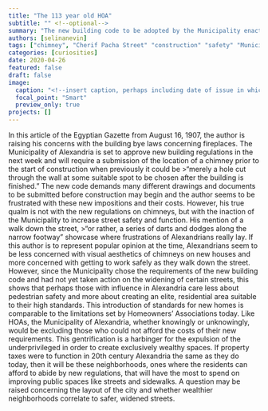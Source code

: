 ```yaml
---
title: "The 113 year old HOA"
subtitle: "" <!--optional-->
summary: "The new building code to be adopted by the Municipality enacts costly demands, perhaps in the name of safety. However, the streets of Alexandria remain chaotic and dangerous as nicer neighborhoods extend further beyond the reach of average citizens."
authors: [selinanevin]
tags: ["chimney", "Cherif Pacha Street" "construction" "safety" "Municipality"]
categories: [curiosities]
date: 2020-04-26
featured: false
draft: false
image:
  caption: "<!--insert caption, perhaps including date of issue in which feature image appears-->"
  focal_point: "Smart"
  preview_only: true
projects: []
---
```

In this article of the Egyptian Gazette from August 16, 1907, the author is raising his concerns with the building bye laws concerning fireplaces. The Municipality of Alexandria is set to approve new building regulations in the next week and will require a submission of the location of a chimney prior to the start of construction when previously it could be >“merely a hole cut through the wall at some suitable spot to be chosen after the building is finished.” The new code demands many different drawings and documents to be submitted before construction may begin and the author seems to be frustrated with these new impositions and their costs. However, his true qualm is not with the new regulations on chimneys, but with the inaction of the Municipality to increase street safety and function. His mention of a walk down the street, >“or rather, a series of darts and dodges along the narrow footway” showcase where frustrations of Alexandrians really lay.  If this author is to represent popular opinion at the time, Alexandrians seem to be less concerned with visual aesthetics of chimneys on new houses and more concerned with getting to work safely as they walk down the street. However, since the Municipality chose the requirements of the new building code and had not yet taken action on the widening of certain streets, this shows that perhaps those with influence in Alexandria care less about pedestrian safety and more about creating an elite, residential area suitable to their high standards.    This introduction of standards for new homes is comparable to the limitations set by Homeowners’ Associations today. Like HOAs, the Municipality of Alexandria, whether knowingly or unknowingly, would be excluding those who could not afford the costs of their new requirements. This gentrification is a harbinger for the expulsion of the underprivileged in order to create exclusively wealthy spaces. If property taxes were to function in 20th century Alexandria the same as they do today, then it will be these neighborhoods, ones where the residents can afford to abide by new regulations, that will have the most to spend on improving public spaces like streets and sidewalks. A question may be raised concerning the layout of the city and whether wealthier neighborhoods correlate to safer, widened streets. 
